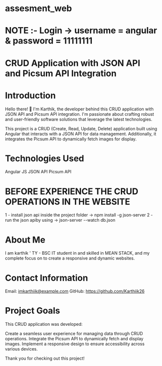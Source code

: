 # assesment_web

# NOTE :- Login -> username = angular & password = 11111111

# CRUD Application with JSON API and Picsum API Integration

# Introduction
Hello there! 👋 I'm Karthik, the developer behind this CRUD application with JSON API and Picsum API integration. I'm passionate about crafting robust and user-friendly software solutions that leverage the latest technologies.

This project is a CRUD (Create, Read, Update, Delete) application built using Angular that interacts with a JSON API for data management. Additionally, it integrates the Picsum API to dynamically fetch images for display.

# Technologies Used
Angular JS
JSON API
Picsum API

# BEFORE EXPERIENCE THE CRUD OPERATIONS IN THE WEBSITE
1 - install json api inside the project folder -> npm install -g json-server
2 - run the json apiby using -> json-server --watch db.json

# About Me
I am karthik ' TY - BSC IT student in  and skilled in MEAN STACK, and my complete focus on to create a responsive and dynamic websites.

# Contact Information
Email: imkarthiik@example.com
GitHub: https://github.com/Karthiik26

# Project Goals

This CRUD application was developed:

Create a seamless user experience for managing data through CRUD operations.
Integrate the Picsum API to dynamically fetch and display images.
Implement a responsive design to ensure accessibility across various devices.

Thank you for checking out this project!

